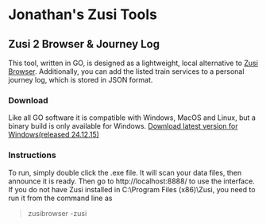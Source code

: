 # Jonathan's Zusi Tools

## Zusi 2 Browser & Journey Log
This tool, written in GO, is designed as a lightweight, local alternative to [Zusi Browser](http://zusi-info.steftones.de/).
Additionally, you can add the listed train services to a personal journey log, which is stored in JSON format.

### Download
Like all GO software it is compatible with Windows, MacOS and Linux, but a binary build is only available for Windows.
[Download latest version for Windows(released 24.12.15)](http://files.gu2.co.uk/zusi/zusibrowser.zip)

### Instructions
To run, simply double click the .exe file. It will scan your data files, then announce it is ready. Then go to http://localhost:8888/ to use the interface.
If you do not have Zusi installed in C:\\Program Files (x86)\\Zusi, you need to run it from the command line as 
> zusibrowser -zusi *<path to zusi>*